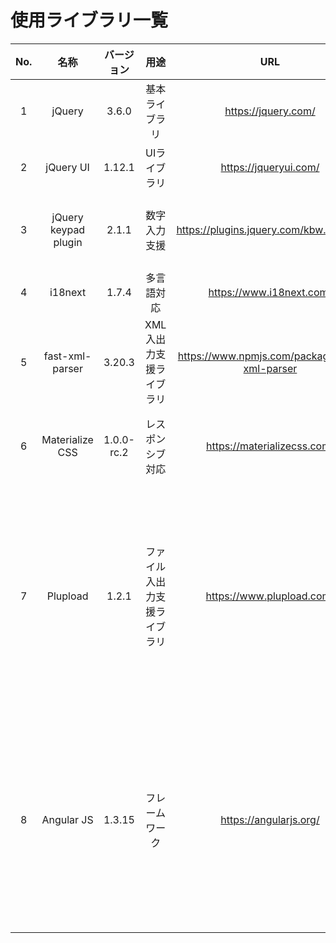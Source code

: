# 使用ライブラリ一覧

|No.|名称|バージョン|用途|URL|備考|
|:---:|:---:|:---:|:---:|:---:|:---:|
|1|jQuery|3.6.0|基本ライブラリ|https://jquery.com/||
|2|jQuery UI|1.12.1|UIライブラリ|https://jqueryui.com/||
|3|jQuery keypad  plugin|2.1.1|数字入力支援|https://plugins.jquery.com/kbw.keypad/|family-tの開発において追加。|
|4|i18next|1.7.4|多言語対応|https://www.i18next.com/||
|5|fast-xml-parser|3.20.3|XML入出力支援ライブラリ|https://www.npmjs.com/package/fast-xml-parser|family-tの開発において追加。|
|6|Materialize CSS|1.0.0-rc.2|レスポンシブ対応|https://materializecss.com/|family-tの開発において追加。|
|7|Plupload|1.2.1|ファイル入出力支援ライブラリ|https://www.plupload.com/|MFHPで追加されているが、family-tにおける一連の改修で不要になったため確認後削除予定。|
|8|Angular JS|1.3.15|フレームワーク|https://angularjs.org/|MFHPで追加されているが、family-tでほとんど使用していないため使用箇所を確認後削除予定。|
